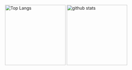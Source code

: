 <p align="left"> 
  <img alt="Top Langs" height="200px" src="https://github-readme-stats.vercel.app/api/top-langs/?username=506129747ryu&layout=compact&show_icons=truek" />
  <img alt="github stats" height="200px" src="https://github-readme-stats.vercel.app/api?username=506129747ryu&show_icons=ture" />
</p>
